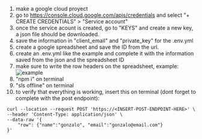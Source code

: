 1. make a google cloud proyect
2. go to https://console.cloud.google.com/apis/credentials and select "+ CREATE CREDENTIALS" > "Service account"
3. once the service acount is created, go to "KEYS" and create a new key, a json file should be downloaded.
4. save the information in "client_email" and "private_key" for the .env.yml
6. create a google spreadsheet and save the ID from the url.
5. create an .env.yml like the example and complete it with the information saved from the json and the spreadsheet ID
7. make sure to write the row headers on the spreadsheet, example: <br>
![example](https://gcdnb.pbrd.co/images/QWm9nzoQ9lk8.png?o=1)
6. "npm i" on terminal
7. "sls offline" on terminal
8. to verify that everything is working, insert this on terminal (dont forget to complete with the post endpoint):
```
curl --location --request POST 'https://<INSERT-POST-ENDPOINT-HERE>' \
--header 'Content-Type: application/json' \
--data-raw '{
    "row": {"name":"gonzalo", "email":"gonzalo@email.com"}
}'
```
